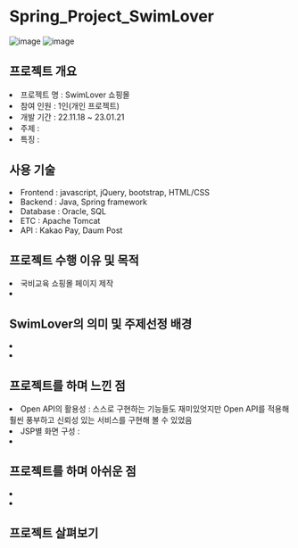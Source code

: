 # Spring_Project_SwimLover
![image](https://user-images.githubusercontent.com/105154847/213872040-efeb7772-5117-4785-bb61-dc34f467acac.png)
![image](https://user-images.githubusercontent.com/105154847/213872043-a33c2918-d8cd-48b1-8524-dbc1f4365a75.png)

<h2>프로젝트 개요</h2>
<li>프로젝트 명 : SwimLover 쇼핑몰</li>
<li>참여 인원 : 1인(개인 프로젝트)</li>
<li>개발 기간 : 22.11.18 ~ 23.01.21 </li>
<li>주제 : </li>
<li>특징 : </li>

<h2>사용 기술</h2>
<li>Frontend : javascript, jQuery, bootstrap, HTML/CSS</li>
<li>Backend : Java, Spring framework</li>
<li>Database : Oracle, SQL</li>
<li>ETC : Apache Tomcat</li>
<li>API : Kakao Pay, Daum Post</li>

<h2>프로젝트 수행 이유 및 목적</h2>
<li>국비교육 쇼핑몰 페이지 제작</li>
<li></li>

<h2>SwimLover의 의미 및 주제선정 배경</h2>
<li></li>
<li></li>

<h2>프로젝트를 하며 느낀 점</h2>
<li>Open API의 활용성 : 스스로 구현하는 기능들도 재미있엇지만 Open API를 적용해 훨씬 풍부하고 신뢰성 있는 서비스를 구현해 볼 수 있었음</li>
<li>JSP별 화면 구성 : </li>
<li></li>

<h2>프로젝트를 하며 아쉬운 점</h2>
<li></li>
<li></li>

<h2>프로젝트 살펴보기</h2>
